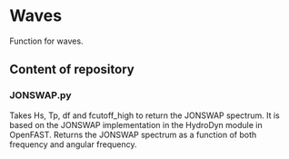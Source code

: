# Waves
Function for waves.

## Content of repository

### JONSWAP.py
Takes Hs, Tp, df and fcutoff_high to return the JONSWAP spectrum. It is based on the JONSWAP implementation in the HydroDyn module in OpenFAST. Returns the JONSWAP spectrum as a function of both frequency and angular frequency.  
